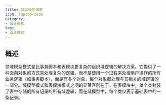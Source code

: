 ```yaml
---
title: 领域模型模式
icon: laptop-code
category:
- 设计模式
tag:
- 设计模式
---
```


## 概述

领域模型模式是比事务脚本和表模块更复杂的组织域逻辑的解决方案。它提供了一种面向对象的方式来处理复杂的逻辑。而不是使用一个过程来处理用户操作的所有业务逻辑（如事务脚本），而是有多个对象，每个对象都处理与其相关的域逻辑的一部分。域模型模式和表模块模式之间的显著区别在于，在表模块中，单个类封装了表中存储的所有记录的所有域逻辑，而在域模型中，每个类仅表示基础表中的一条记录。

